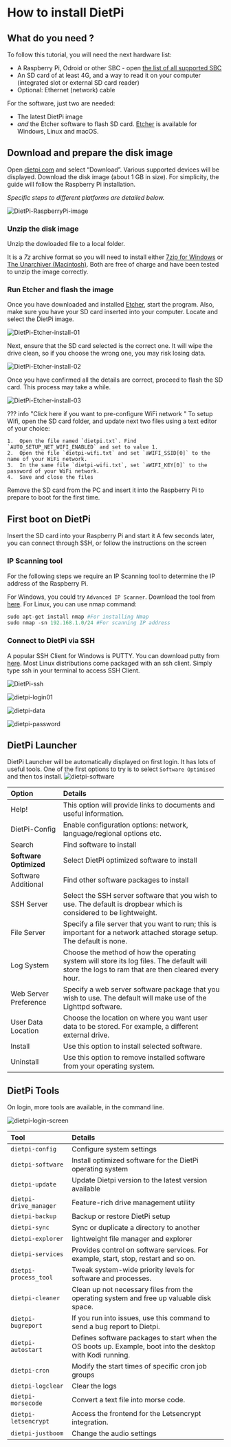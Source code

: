 # How to install DietPi

## What do you need ?

To follow this tutorial, you will need the next hardware list:

 - A Raspberry Pi, Odroid or other SBC - open [the list of all supported SBC](/../Hardware-Supported_SBC/)
 - An SD card of at least 4G, and a way to read it on your computer (integrated slot or external SD card reader)
 - Optional: Ethernet (network) cable

For the software, just two are needed:

 - The latest DietPi image
 - _and_ the Etcher software to flash SD card. [Etcher](https://etcher.io/) is available for Windows, Linux and macOS. 

## Download and prepare the disk image
Open [dietpi.com](https://dietpi.com#download) and select “Download”. Various supported devices will be displayed. Download the disk image (about 1 GB in size).
For simplicity, the guide will follow the Raspberry Pi installation. 

_Specific steps to different platforms are detailed below._

![DietPi-RaspberryPi-image](assets/images/DietPi-RaspberryPi-image.jpg)

### Unzip the disk image 

Unzip the dowloaded file to a local folder. 

It is a _7z_ archive format so you will need to install either [7zip for Windows](https://www.7-zip.org/) or [The Unarchiver (Macintosh)](http://wakaba.c3.cx/s/apps/unarchiver.html). Both are free of charge and have been tested to unzip the image correctly.

### Run Etcher and flash the image 

Once you have downloaded and installed [Etcher](https://etcher.io/), start the program. Also, make sure you have your SD card inserted into your computer.
Locate and select the DietPi image.

![DietPi-Etcher-install-01](assets/images/DietPi-Etcher-install-01.jpg)

Next, ensure that the SD card selected is the correct one. It will wipe the drive clean, so if you choose the wrong one, you may risk losing data.

![DietPi-Etcher-install-02](assets/images/DietPi-Etcher-install-02.jpg)

Once you have confirmed all the details are correct, proceed to flash the SD card. This process may take a while.

![DietPi-Etcher-install-03](assets/images/DietPi-Etcher-install-03.jpg)

??? info "Click here if you want to pre-configure WiFi network " 
	To setup Wifi, open the SD card folder, and update next two files using a text editor of your choice:

	1.  Open the file named `dietpi.txt`. Find `AUTO_SETUP_NET_WIFI_ENABLED` and set to value 1.
	2.  Open the file `dietpi-wifi.txt` and set `aWIFI_SSID[0]` to the name of your WiFi network. 
    3.  In the same file `dietpi-wifi.txt`, set `aWIFI_KEY[0]` to the password of your WiFi network.
    4.  Save and close the files

Remove the SD card from the PC and insert it into the Raspberry Pi to prepare to boot for the first time. 

## First boot on DietPi

Insert the SD card into your Raspberry Pi and start it
A few seconds later, you can connect through SSH, or follow the instructions on the screen

### IP Scanning tool

For the following steps we require an IP Scanning tool to determine the IP address of the Raspberry Pi. 

For Windows, you could try `Advanced IP Scanner`. Download the tool from [here](https://download.advanced-ip-scanner.com).
For Linux, you can use nmap command:

```python
sudo apt-get install nmap #For installing Nmap
sudo nmap -sn 192.168.1.0/24 #For scanning IP address
```

### Connect to DietPi via SSH

A popular SSH Client for Windows is PUTTY. You can download putty from [here](https://www.chiark.greenend.org.uk/~sgtatham/putty/latest.html). 
Most Linux distributions come packaged with an ssh client. Simply type ssh in your terminal to access SSH Client.

![DietPi-ssh](assets/images/dietpi-ssh.jpg)

![dietpi-login01](assets/images/dietpi-login01.jpg)

![dietpi-data](assets/images/dietpi-data-policy.jpg)

![dietpi-password](assets/images/dietpi-password-01.jpg)

## DietPi Launcher

DietPi Launcher will be automatically displayed on first login. It has lots of useful tools. 
One of the first options to try is to select `Software Optimised` and then tos install.
![dietpi-software](assets/images/dietpi-software.jpg)

Option | Details
:----------- |:-------------
Help!         | This option will provide links to documents and useful information.
DietPi-Config | Enable configuration options: network, language/regional options etc.
Search | Find software to install
**Software Optimized** | Select DietPi optimized software to install
Software Additional | Find other software packages to install
SSH Server | Select the SSH server software that you wish to use. The default is dropbear which is considered to be lightweight.
File Server | Specify a file server that you want to run; this is important for a network attached storage setup. The default is none.
Log System | Choose the method of how the operating system will store its log files. The default will store the logs to ram that are then cleared every hour.
Web Server Preference | Specify a web server software package that you wish to use. The default will make use of the Lighttpd software.
User Data Location | Choose the location on where you want user data to be stored. For example, a different external drive.
Install | Use this option to install selected software.
Uninstall | Use this option to remove installed software from your operating system.

## DietPi Tools

On login, more tools are available, in the command line.

![dietpi-login-screen](assets/images/dietpi-login-screen.jpg)

Tool | Details
:----------- |:-------------
`dietpi-config` | Configure system settings
`dietpi-software` | Install optimized software for the DietPi operating system
`dietpi-update` | Update Dietpi version to the latest version available
`dietpi-drive_manager` | Feature-rich drive management utility
`dietpi-backup` | Backup or restore DietPi setup
`dietpi-sync` | Sync or duplicate a directory to another
`dietpi-explorer` | lightweight file manager and explorer
`dietpi-services` | Provides control on software services. For example, start, stop, restart and so on.
`dietpi-process_tool` | Tweak system-wide priority levels for software and processes.
`dietpi-cleaner` | Clean up not necessary files from the operating system and free up valuable disk space.
`dietpi-bugreport` | If you run into issues, use this command to send a bug report to Dietpi.
`dietpi-autostart` | Defines software packages to start when the OS boots up. Example, boot into the desktop with Kodi running.
`dietpi-cron` | Modify the start times of specific cron job groups
`dietpi-logclear` | Clear the logs
`dietpi-morsecode` | Convert a text file into morse code.
`dietpi-letsencrypt` | Access the frontend for the Letsencrypt integration.
`dietpi-justboom` | Change the audio settings

